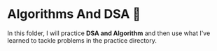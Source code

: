 # Algorithms And DSA 🚀

In this folder, I will practice **DSA and Algorithm** and then use what I've learned to tackle problems in the practice directory.
